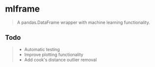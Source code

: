 # mlframe

> A pandas.DataFrame wrapper with machine learning functionality.

## Todo

> * Automatic testing
> * Improve plotting functionality
> * Add cook's distance outlier removal

